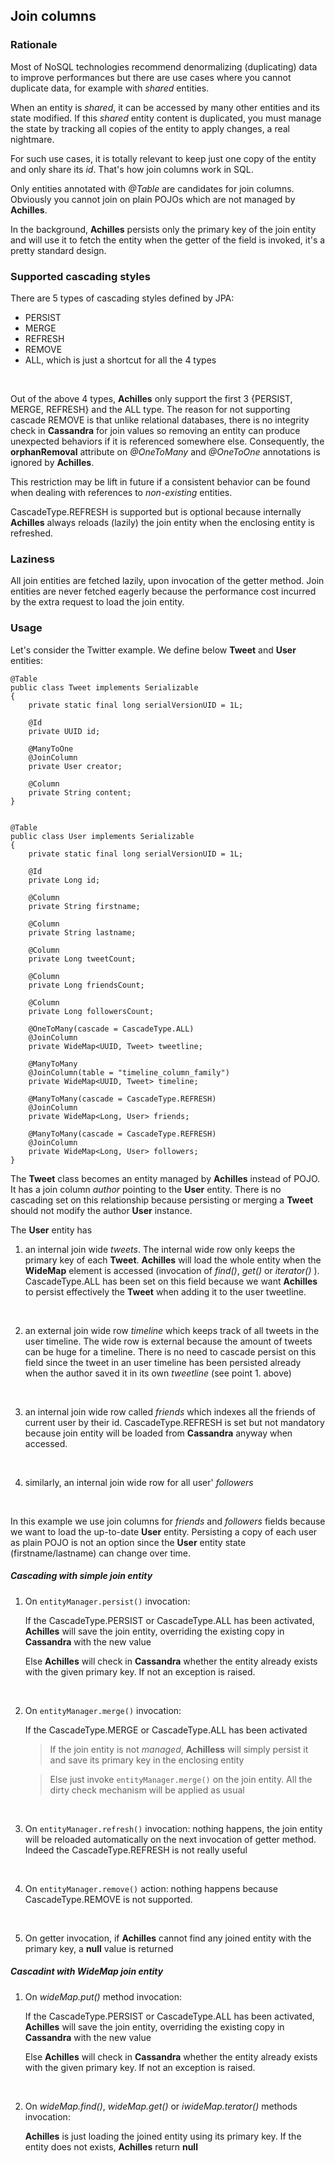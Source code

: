 ## Join columns

### Rationale 

 Most of NoSQL technologies recommend denormalizing (duplicating) data to improve performances but there are use cases where 
 you cannot duplicate data, for example with *shared* entities.

 When an entity is *shared*, it can be accessed by many other entities and its state modified. If this *shared* entity content
 is duplicated, you must manage the state by tracking all copies of the entity to apply changes, a real nightmare.

 For such use cases, it is totally relevant to keep just one copy of the entity and only share its *id*. That's how join columns
 work in SQL.

 Only entities annotated with *@Table* are candidates for join columns. Obviously you cannot join on plain POJOs which are not
 managed by **Achilles**.

 In the background, **Achilles** persists only the primary key of the join entity and will use it to fetch the entity when the
 getter of the field is invoked, it's a pretty standard design.

### Supported cascading styles

 There are 5 types of cascading styles defined by JPA:

 - PERSIST
 - MERGE
 - REFRESH
 - REMOVE
 - ALL, which is just a shortcut for all the 4 types
<br/>

Out of the above 4 types, **Achilles** only support the first 3 {PERSIST, MERGE, REFRESH} and the ALL type. The reason for not
supporting cascade REMOVE is that unlike relational databases, there is no integrity check in **Cassandra** for join values so
removing an entity can produce unexpected behaviors if it is referenced somewhere else. Consequently, the **orphanRemoval** 
attribute on *@OneToMany* and *@OneToOne* annotations is ignored by **Achilles**.

 This restriction may be lift in future if a consistent behavior can be found when dealing with references to *non-existing* 
 entities.

 CascadeType.REFRESH is supported but is optional because internally **Achilles** always reloads (lazily) the join entity when 
 the enclosing entity is refreshed.

### Laziness

 All join entities are fetched lazily, upon invocation of the getter method. Join entities are never fetched eagerly because 
 the performance cost incurred by the extra request to load the join entity.
 

### Usage

 Let's consider the Twitter example. We define below **Tweet** and **User** entities:

	@Table
	public class Tweet implements Serializable
	{
		private static final long serialVersionUID = 1L;

		@Id
		private UUID id;

		@ManyToOne
		@JoinColumn
		private User creator;

		@Column
		private String content;
	}


	@Table
	public class User implements Serializable
	{
		private static final long serialVersionUID = 1L;

		@Id
		private Long id;

		@Column
		private String firstname;

		@Column
		private String lastname;

		@Column
		private Long tweetCount;

		@Column
		private Long friendsCount;

		@Column
		private Long followersCount;

		@OneToMany(cascade = CascadeType.ALL)
		@JoinColumn
		private WideMap<UUID, Tweet> tweetline;

		@ManyToMany
		@JoinColumn(table = "timeline_column_family")
		private WideMap<UUID, Tweet> timeline;

		@ManyToMany(cascade = CascadeType.REFRESH)
		@JoinColumn
		private WideMap<Long, User> friends;

		@ManyToMany(cascade = CascadeType.REFRESH)
		@JoinColumn
		private WideMap<Long, User> followers;
	}


 The **Tweet** class becomes an entity managed by **Achilles** instead of POJO. It has a join column *author* pointing to
 the **User** entity. There is no cascading set on this relationship because persisting or merging a **Tweet** should not
 modify the author **User** instance.

 The **User** entity has 
 
 1. an internal join wide *tweets*. The internal wide row only keeps the  primary key of each **Tweet**. **Achilles** will 
    load the whole entity when the **WideMap** element is accessed (invocation of *find()*, *get()* or *iterator()* ).
	CascadeType.ALL has been set on this field because we want  **Achilles** to persist effectively the **Tweet** when adding
	it to the user tweetline.
<br/>
   
 2. an external join wide row *timeline* which keeps track of all tweets in the user timeline. The wide row is external 
    because the amount of tweets can be huge for a timeline. There is no need to cascade persist on this field  since the 
	tweet in an user timeline has been persisted already when the author saved it in its own *tweetline* (see point 1. above)
<br/>
   
 3. an internal join wide row called *friends* which indexes all the friends of current user by their id. CascadeType.REFRESH
    is set but not mandatory because join entity will be loaded from **Cassandra** anyway when accessed.
<br/>
   
 4. similarly, an internal join wide row for all user' *followers*
<br/>
 
In this example we use join columns for *friends* and *followers* fields because we want to load the up-to-date **User** 
 entity. Persisting a copy of each user as plain POJO is not an option since the **User** entity state (firstname/lastname)
 can change over time.

##### Cascading with simple join entity

 1. On `entityManager.persist()` invocation:
	
	If the CascadeType.PERSIST or CascadeType.ALL has been activated, **Achilles** will save the join entity, overriding
	the existing copy in **Cassandra** with the new value
	
    Else **Achilles** will check in **Cassandra** whether the entity already exists with the given primary key. If not an
	exception is raised.
<br/>
   
 2. On `entityManager.merge()` invocation:

	If the CascadeType.MERGE or CascadeType.ALL has been activated
	
	>	If the join entity is not *managed*, **Achilless** will simply persist it and save its primary key in the 
	enclosing entity
		
	>	Else just invoke `entityManager.merge()` on the join entity. All the dirty check mechanism will be applied as
		usual
<br/> 
  
 3. On `entityManager.refresh()` invocation: nothing happens, the join entity will be reloaded automatically on the next 
    invocation of getter method. Indeed the CascadeType.REFRESH is not really useful 
<br/>   

 4. On `entityManager.remove()` action: nothing happens because CascadeType.REMOVE is not supported.
<br/>   

 5. On getter invocation, if **Achilles** cannot find any joined entity with the primary key, a **null** value is returned  
 
##### Cascadint with WideMap join entity 
 
 1. On *wideMap.put()* method invocation:
	
	If the CascadeType.PERSIST or CascadeType.ALL has been activated, **Achilles** will save the join entity, overriding
	the existing copy in **Cassandra** with the new value
	
    Else **Achilles** will check in **Cassandra** whether the entity already exists with the given primary key. If not an
	exception is raised.
<br/>
   
 2. On *wideMap.find()*, *wideMap.get()* or *iwideMap.terator()*  methods invocation:

	**Achilles** is just loading the joined entity using its primary key. If the entity does not exists, **Achilles** 
	return **null**

 
